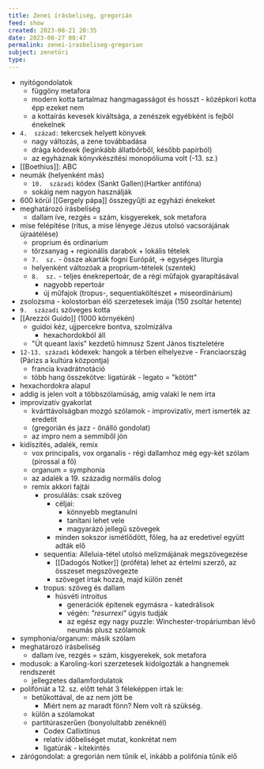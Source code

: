 ```yaml
---
title: Zenei írásbeliség, gregorián
feed: show
created: 2023-08-21 20:35
date: 2023-08-27 08:47
permalink: zenei-irasbeliseg-gregorian
subject: zenetöri
type: 
---
```


-   nyitógondolatok
    -   függöny metafora
    -   modern kotta tartalmaz hangmagasságot és hosszt - középkori kotta épp ezeket nem
    -   a kottaírás kevesek kiváltsága, a zenészek egyébként is fejből énekelnek
-   `4.  század:` tekercsek helyett könyvek
    -   nagy változás, a zene továbbadása
    -   drága kódexek (leginkább állatbőrből, később papírból)
    -   az egyháznak könyvkészítési monopóliuma volt (-13. sz.)
-   [[Boethius]]: ABC
-   neumák (helyenként más)
    -   `10.  századi` kódex (Sankt Gallen)(Hartker antifóna)
    -   sokáig nem nagyon használják
-   600 körül [[Gergely pápa]] összegyűjti az egyházi énekeket
-   meghatározó írásbeliség
    -   dallam íve, rezgés = szám, kisgyerekek, sok metafora
-   mise felépítése (rítus, a mise lényege Jézus utolsó vacsorájának újraátélése)
    -   proprium és ordinarium
    -   törzsanyag + regionális darabok + lokális tételek
    -   `7.  sz.` - össze akarták fogni Európát, -> egységes liturgia
    -   helyenként változóak a proprium-tételek (szentek)
    -   `8.  sz.` - teljes énekrepertoár, de a régi műfajok gyarapításával
        -   nagyobb repertoár
        -   új műfajok (tropus-, sequentiaköltészet + miseordinárium)
-   zsolozsma - kolostorban élő szerzetesek imája (150 zsoltár hetente)
-   `9.  századi` szöveges kotta
-   [[Arezzói Guido]] (1000 környékén)
    -   guidoi kéz, ujjpercekre bontva, szolmizálva
        -   hexachordokból áll
    -   "Út queant laxis" kezdetű himnusz Szent János tiszteletére
-   `12-13. századi` kódexek: hangok a térben elhelyezve - Franciaország (Párizs a kultúra központja)
    -   francia kvadrátnotáció
    -   több hang összekötve: ligatúrák - legato = "kötött"
-   hexachordokra alapul
-   addig is jelen volt a többszólamúság, amíg valaki le nem írta
-   improvizatív gyakorlat
    -   kvárttávolságban mozgó szólamok - improvizatív, mert ismerték az eredetit
    -   (gregorián és jazz - önálló gondolat)
    -   az impro nem a semmiből jön
-   kidíszítés, adalék, remix
    -   vox principalis, vox organalis - régi dallamhoz még egy-két szólam (pirossal a fő)
    -   organum = symphonia
    -   az adalék a 19. századig normális dolog
    -   remix akkori fajtái
        -   prosulálás: csak szöveg
            -   céljai:
                -   könnyebb megtanulni
                -   tanítani lehet vele
                -   magyarázó jellegű szövegek
            -   minden sokszor ismétlődött, főleg, ha az eredetivel együtt adták elő
        -   sequentia: Alleluia-tétel utolsó melizmájának megszövegezése
            -   [[Dadogós Notker]] (próféta) lehet az értelmi szerző, az összeset megszövegezte
            -   szöveget írtak hozzá, majd külön zenét
        -   tropus: szöveg és dallam
            -   húsvéti introitus
                -   generációk építenek egymásra - katedrálisok
                -   végén: _"resurrexi"_ úgyis tudják
                -   az egész egy nagy puzzle: Winchester-tropáriumban lévő neumás plusz szólamok
-   symphonia/organum: másik szólam
-   meghatározó írásbeliség
    -   dallam íve, rezgés = szám, kisgyerekek, sok metafora
-   modusok: a Karoling-kori szerzetesek kidolgozták a hangnemek rendszerét
    -   jellegzetes dallamfordulatok
-   polifóniát a 12. sz. előtt tehát 3 féleképpen írtak le:
    -   betűkottával, de az nem jött be
        -   Miért nem az maradt fönn? Nem volt rá szükség.
    -   külön a szólamokat
    -   partitúraszerűen (bonyolultabb zenéknél)
        -   Codex Callixtinus
        -   relatív időbeliséget mutat, konkrétat nem
        -   ligatúrák - kitekintés
-   zárógondolat: a gregorián nem tűnik el, inkább a polifónia tűnik elő